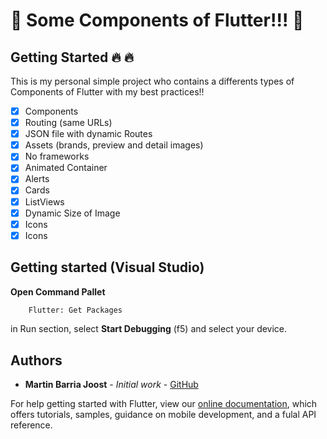 # :large_blue_circle: Some Components of Flutter!!! :large_blue_circle:

## Getting Started :fire: :fire:

This is my personal simple project who contains a differents types of Components of Flutter with my best practices!!

- [x] Components
- [x] Routing (same URLs)
- [x] JSON file with dynamic Routes
- [x] Assets (brands, preview and detail images)
- [x] No frameworks
- [x] Animated Container
- [x] Alerts
- [x] Cards
- [x] ListViews
- [x] Dynamic Size of Image 
- [x] Icons 
- [x] Icons 

## Getting started (Visual Studio)

**Open Command Pallet**

```sh
    Flutter: Get Packages
```
in Run section, select **Start Debugging** (f5) and select your device.

## Authors


* **Martin Barria Joost** - *Initial work* - [GitHub](https://github.com/martinjoost)

For help getting started with Flutter, view our
[online documentation](https://flutter.dev/docs), which offers tutorials,
samples, guidance on mobile development, and a fulal API reference.
